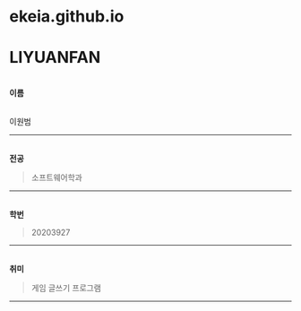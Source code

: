 # ekeia.github.io
# LIYUANFAN

<br/>**이름**

<br/>이원범

---

<br/>**전공**
>소프트웨어학과

---

<br/>**학번**
>20203927
---

<br/>**취미**
>게임 글쓰기 프로그램

---
